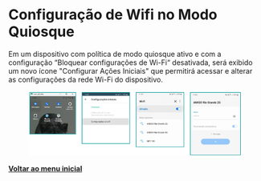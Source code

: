 # Configuração de Wifi no Modo Quiosque

Em um dispositivo com política de modo quiosque ativo e com a configuração “Bloquear configurações de Wi-Fi“ desativada,  será exibido um novo ícone "Configurar Ações Iniciais" que permitirá acessar e alterar as configurações da rede Wi-Fi do dispositivo.&#x20;

<figure><img src="../../.gitbook/assets/image (94).png" alt=""><figcaption></figcaption></figure>

[**Voltar ao menu inicial** ](./)
